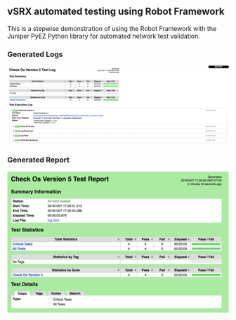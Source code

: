 ## vSRX automated testing using Robot Framework
 
This is a stepwise demonstration of using the Robot Framework with the Juniper PyEZ Python library for automated network test validation.

### Generated Logs
![Getting Started](./images/log.png)

### Generated Report
![Getting Started](./images/report.png)

